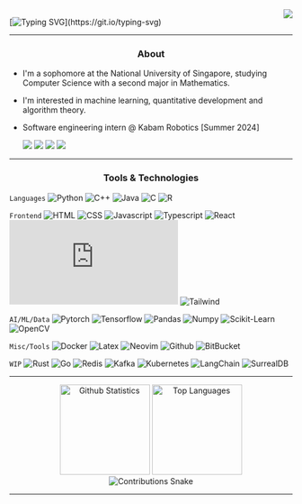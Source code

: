 <img align="right" src="https://visitor-badge.laobi.icu/badge?page_id=yhanyi.yhanyi" />

[![Typing SVG](https://readme-typing-svg.demolab.com?font=JetBrains+Mono&size=30&duration=2500&pause=1000&vCenter=true&random=false&width=435&lines=Hello!+%F0%9F%91%8B;I'm+Yeoh+Han+Yi.)](https://git.io/typing-svg)

<hr/>

<h3 align="center">About</h3>

- I'm a sophomore at the National University of Singapore, studying Computer Science with a second major in Mathematics.
- I'm interested in machine learning, quantitative development and algorithm theory.
- Software engineering intern @ Kabam Robotics [Summer 2024]

    <a target="_blank" href="mailto:yeohhanyi0916@gmail.com"><img src="https://img.shields.io/badge/Gmail-D14836?style=flat&logo=Gmail&logoColor=white"/></a>
    <a href="https://www.linkedin.com/in/yeoh-han-yi/" target="_blank"><img src="https://img.shields.io/badge/LinkedIn-0077B5?style=flat&logo=Linkedin&logoColor=white"/></a>
    <a href="https://yeohhanyi.dev" target="_blank"><img src="https://img.shields.io/badge/Website-000000?style=flat&logo=Vercel&logoColor=white"/></a>
    <a href="https://codeforces.com/profile/yeohhanyi" target="_blank"><img src="https://img.shields.io/badge/Codeforces-1F8ACB?style=flat&logo=Codeforces&logoColor=white"/></a>
<hr/>

<h3 align="center">Tools & Technologies</h3>

`Languages`
![Python](https://img.shields.io/badge/Python_★★★-black?style=flat-square&logo=python)
![C++](https://img.shields.io/badge/C++_★★★-black?style=flat-square&logo=cplusplus)
![Java](https://img.shields.io/badge/Java_★★☆-black?style=flat-square&logo=openjdk)
![C](https://img.shields.io/badge/C_★★☆-black?style=flat-square&logo=c)
![R](https://img.shields.io/badge/R_★☆☆-black?style=flat-square&logo=r)

`Frontend`
![HTML](https://img.shields.io/badge/HTML_★☆☆-black?style=flat-square&logo=html5)
![CSS](https://img.shields.io/badge/CSS_★☆☆-black?style=flat-square&logo=css3)
![Javascript](https://img.shields.io/badge/Javascript_★★☆-black?style=flat-square&logo=javascript)
![Typescript](https://img.shields.io/badge/Typescript_★★☆-black?style=flat-square&logo=typescript)
![React](https://img.shields.io/badge/React_★★☆-black?style=flat-square&logo=react)
![NextJS](https://img.shields.io/badge/NextJS_★★☆-black?style=flat-square&logo=next.js)
![Tailwind](https://img.shields.io/badge/Tailwind_★★☆-black?style=flat-square&logo=tailwindcss)

`AI/ML/Data`
![Pytorch](https://img.shields.io/badge/Pytorch_★★☆-black?style=flat-square&logo=pytorch)
![Tensorflow](https://img.shields.io/badge/Tensorflow_★☆☆-black?style=flat-square&logo=tensorflow)
![Pandas](https://img.shields.io/badge/Pandas_★★☆-black?style=flat-square&logo=pandas)
![Numpy](https://img.shields.io/badge/Numpy_★★☆-black?style=flat-square&logo=numpy)
![Scikit-Learn](https://img.shields.io/badge/ScikitLearn_★★☆-black?style=flat-square&logo=scikitlearn)
![OpenCV](https://img.shields.io/badge/OpenCV_★★☆-black?style=flat-square&logo=opencv)

`Misc/Tools`
![Docker](https://img.shields.io/badge/Docker_★☆☆-black?style=flat-square&logo=docker)
![Latex](https://img.shields.io/badge/Latex_★★★-black?style=flat-square&logo=latex)
![Neovim](https://img.shields.io/badge/Neovim_★★☆-black?style=flat-square&logo=neovim)
![Github](https://img.shields.io/badge/Github_★★☆-black?style=flat-square&logo=github)
![BitBucket](https://img.shields.io/badge/BitBucket_★☆☆-black?style=flat-square&logo=bitbucket)

`WIP`
![Rust](https://img.shields.io/badge/Rust_★☆☆-black?style=flat-square&logo=rust)
![Go](https://img.shields.io/badge/Go_☆☆☆-black?style=flat-square&logo=go)
![Redis](https://img.shields.io/badge/Redis_☆☆☆-black?style=flat-square&logo=redis)
![Kafka](https://img.shields.io/badge/Kafka_☆☆☆-black?style=flat-square&logo=apachekafka)
![Kubernetes](https://img.shields.io/badge/Kubernetes_☆☆☆-black?style=flat-square&logo=kubernetes)
![LangChain](https://img.shields.io/badge/LangChain_☆☆☆-black?style=flat-square&logo=langchain)
![SurrealDB](https://img.shields.io/badge/SurrealDB_☆☆☆-black?style=flat-square&logo=surrealdb)

<hr/>

<div align="center">
    <img height=160 src="https://yeohhanyi-github-readme-stats.vercel.app/api?username=yhanyi&show_icons=true&theme=tokyonight&border_radius=10" alt="Github Statistics" />
    <img height=160 src="https://yeohhanyi-github-readme-stats.vercel.app/api/top-langs/?username=yhanyi&hide=jupyter%20notebook&layout=compact&langs_count=10&theme=tokyonight&border_radius=10&size_weight=0.5&count_weight=0.5&" alt="Top Languages" />
</div>

<div align="center">
    <img alt="Contributions Snake" src="https://raw.githubusercontent.com/yhanyi/yhanyi/output/github-contribution-grid-snake.svg" />
</div>

<hr/>
